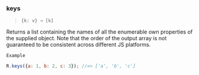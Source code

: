 ### keys

> ```{k: v} → [k]```

Returns a list containing the names of all the enumerable own properties of the supplied object. Note that the order of the output array is not guaranteed to be consistent across different JS platforms.

`Example`

```js
R.keys({a: 1, b: 2, c: 3}); //=> ['a', 'b', 'c']
```